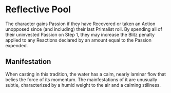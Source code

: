 # Reflective Pool
The character gains Passion if they have Recovered or taken an Action unopposed since (and including) their last Primalist roll. By spending all of their uninvested Passion on Step 1, they may increase the Blitz penalty applied to any Reactions declared by an amount equal to the Passion expended.

## Manifestation
When casting in this tradition, the water has a calm, nearly laminar flow that belies the force of its momentum. The mainfestations of it are unusually subtle, characterized by a humid weight to the air and a calming stillness.